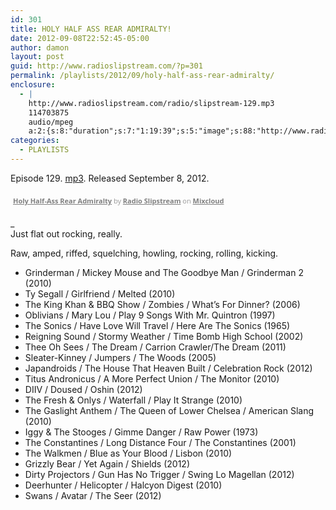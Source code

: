 ```yaml
---
id: 301
title: HOLY HALF ASS REAR ADMIRALTY!
date: 2012-09-08T22:52:45-05:00
author: damon
layout: post
guid: http://www.radioslipstream.com/?p=301
permalink: /playlists/2012/09/holy-half-ass-rear-admiralty/
enclosure:
  - |
    http://www.radioslipstream.com/radio/slipstream-129.mp3
    114703875
    audio/mpeg
    a:2:{s:8:"duration";s:7:"1:19:39";s:5:"image";s:88:"http://www.radioslipstream.com/wp/wp-content/plugins/podpress/images/vpreview_center.png";}
categories:
  - PLAYLISTS
---
```

Episode 129. [mp3](/radio/slipstream-129.mp3). Released September 8, 2012.



<div style="clear: both; height: 3px; width: auto;">
</div>

<p style="display: block; font-size: 11px; font-family: 'Open Sans', Helvetica, Arial, sans-serif; margin: 0px; padding: 3px 4px; color: rgb(153, 153, 153); width: auto;">
  <a href="http://www.mixcloud.com/radioslipstream/holy-half-ass-rear-admiralty/?utm_source=widget&amp;utm_medium=web&amp;utm_campaign=base_links&amp;utm_term=resource_link" target="_blank" style="color:#808080; font-weight:bold;">Holy Half-Ass Rear Admiralty</a><span> by </span><a href="http://www.mixcloud.com/radioslipstream/?utm_source=widget&amp;utm_medium=web&amp;utm_campaign=base_links&amp;utm_term=profile_link" target="_blank" style="color:#808080; font-weight:bold;">Radio Slipstream</a><span> on </span><a href="http://www.mixcloud.com/?utm_source=widget&utm_medium=web&utm_campaign=base_links&utm_term=homepage_link" target="_blank" style="color:#808080; font-weight:bold;"> Mixcloud</a>
</p>

<div style="clear: both; height: 3px; width: auto;">
</div>

_  
Just flat out rocking, really. </p> 

Raw, amped, riffed, squelching, howling, rocking, rolling, kicking.  
</em>

  * Grinderman / Mickey Mouse and The Goodbye Man / Grinderman 2 (2010)
  * Ty Segall / Girlfriend / Melted (2010)
  * The King Khan & BBQ Show / Zombies / What’s For Dinner? (2006)
  * Oblivians / Mary Lou / Play 9 Songs With Mr. Quintron (1997)
  * The Sonics / Have Love Will Travel / Here Are The Sonics (1965)
  * Reigning Sound / Stormy Weather / Time Bomb High School (2002)
  * Thee Oh Sees / The Dream / Carrion Crawler/The Dream (2011)
  * Sleater-Kinney / Jumpers / The Woods (2005)
  * Japandroids / The House That Heaven Built / Celebration Rock (2012)
  * Titus Andronicus / A More Perfect Union / The Monitor (2010)
  * DIIV / Doused / Oshin (2012)
  * The Fresh & Onlys / Waterfall / Play It Strange (2010)
  * The Gaslight Anthem / The Queen of Lower Chelsea / American Slang (2010)
  * Iggy & The Stooges / Gimme Danger / Raw Power (1973)
  * The Constantines / Long Distance Four / The Constantines (2001)
  * The Walkmen / Blue as Your Blood / Lisbon (2010)
  * Grizzly Bear / Yet Again / Shields (2012)
  * Dirty Projectors / Gun Has No Trigger / Swing Lo Magellan (2012)
  * Deerhunter / Helicopter / Halcyon Digest (2010)
  * Swans / Avatar / The Seer (2012)